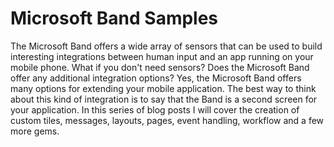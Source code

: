 # Microsoft Band Samples
The Microsoft Band offers a wide array of sensors that can be used to build interesting integrations between human input and an app running on your mobile phone. What if you don't need sensors? Does the Microsoft Band offer any additional integration options? Yes, the Microsoft Band offers many options for extending your mobile application. The best way to think about this kind of integration is to say that the Band is a second screen for your application. In this series of blog posts I will cover the creation of custom tiles, messages, layouts, pages, event handling, workflow and a few more gems.
